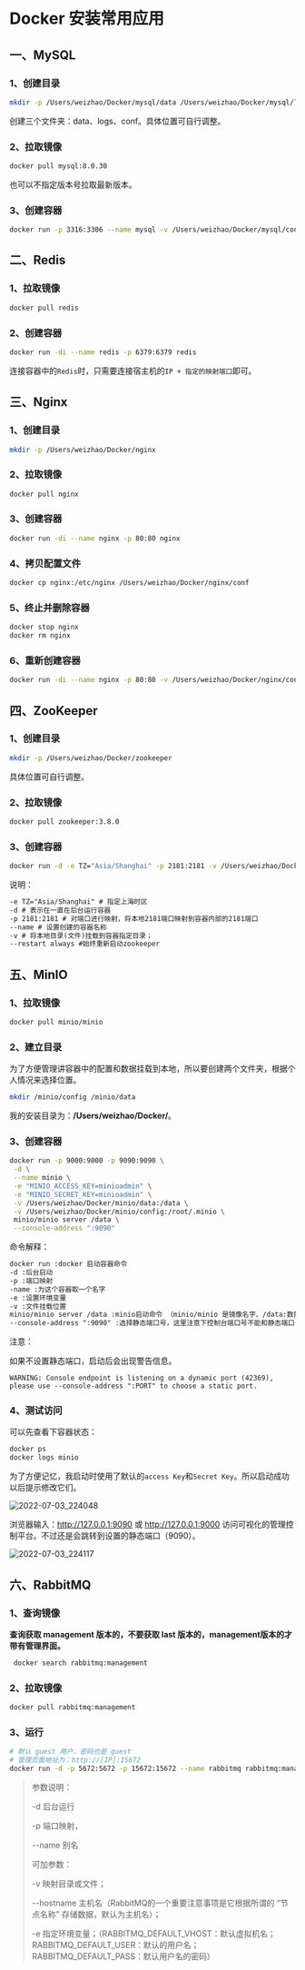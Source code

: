 # Docker 安装常用应用

## 一、MySQL

### 1、创建目录

```sh
mkdir -p /Users/weizhao/Docker/mysql/data /Users/weizhao/Docker/mysql/logs /Users/weizhao/Docker/mysql/mysql/conf
```

创建三个文件夹：data、logs、conf。具体位置可自行调整。

### 2、拉取镜像

```sh
docker pull mysql:8.0.30
```

也可以不指定版本号拉取最新版本。

### 3、创建容器

```sh
docker run -p 3316:3306 --name mysql -v /Users/weizhao/Docker/mysql/conf:/etc/mysql/conf.d -v /Users/weizhao/Docker/mysql/logs:/logs -v /Users/weizhao/Docker/mysql/data:/var/lib/mysql -e MYSQL_ROOT_PASSWORD=Qwz#1201 -d mysql:8.0.30
```

## 二、Redis

### 1、拉取镜像

```sh
docker pull redis
```

### 2、创建容器

```sh
docker run -di --name redis -p 6379:6379 redis
```

连接容器中的`Redis`时，只需要连接宿主机的`IP + 指定的映射端口`即可。

## 三、Nginx

### 1、创建目录

```sh
mkdir -p /Users/weizhao/Docker/nginx
```

### 2、拉取镜像

```sh
docker pull nginx
```

### 3、创建容器

```sh
docker run -di --name nginx -p 80:80 nginx
```

### 4、拷贝配置文件

```sh
docker cp nginx:/etc/nginx /Users/weizhao/Docker/nginx/conf
```

### 5、终止并删除容器

```sh
docker stop nginx
docker rm nginx
```

### 6、重新创建容器

```sh
docker run -di --name nginx -p 80:80 -v /Users/weizhao/Docker/nginx/conf:/etc/nginx nginx
```

## 四、ZooKeeper

### 1、创建目录

```sh
mkdir -p /Users/weizhao/Docker/zookeeper
```

具体位置可自行调整。

### 2、拉取镜像

```sh
docker pull zookeeper:3.8.0
```

### 3、创建容器

```sh
docker run -d -e TZ="Asia/Shanghai" -p 2181:2181 -v /Users/weizhao/Docker/zookeeper:/data --name zookeeper --restart always zookeeper:3.8.0
```

说明：

```txt
-e TZ="Asia/Shanghai" # 指定上海时区 
-d # 表示在一直在后台运行容器
-p 2181:2181 # 对端口进行映射，将本地2181端口映射到容器内部的2181端口
--name # 设置创建的容器名称
-v # 将本地目录(文件)挂载到容器指定目录；
--restart always #始终重新启动zookeeper
```

## 五、MinIO

### 1、拉取镜像

```sh
docker pull minio/minio
```

### 2、建立目录

为了方便管理讲容器中的配置和数据挂载到本地，所以要创建两个文件夹，根据个人情况来选择位置。

```sh
mkdir /minio/config /minio/data
```

我的安装目录为：**/Users/weizhao/Docker/**。

### 3、创建容器

```sh
docker run -p 9000:9000 -p 9090:9090 \
 -d \
 --name minio \
 -e "MINIO_ACCESS_KEY=minioadmin" \
 -e "MINIO_SECRET_KEY=minioadmin" \
 -v /Users/weizhao/Docker/minio/data:/data \
 -v /Users/weizhao/Docker/minio/config:/root/.minio \
 minio/minio server /data \
 --console-address ":9090"
```

命令解释：

```txt
docker run :docker 启动容器命令
-d :后台启动
-p :端口映射
-name :为这个容器取一个名字
-e :设置环境变量
-v :文件挂载位置
minio/minio server /data :minio启动命令 （minio/minio 是镜像名字、/data:数据存储位置）
--console-address ":9090" :选择静态端口号，这里注意下控制台端口号不能和静态端口号一样
```

注意：

如果不设置静态端口，启动后会出现警告信息。

```
WARNING: Console endpoint is listening on a dynamic port (42369), please use --console-address ":PORT" to choose a static port.
```

### 4、测试访问

可以先查看下容器状态：

```sh
docker ps
docker logs minio
```

为了方便记忆，我启动时使用了默认的`access Key`和`Secret Key`。所以启动成功以后提示修改它们。

![2022-07-03_224048](https://img.qinweizhao.com/2022/07/2022-07-03_224048.png)

浏览器输入：http://127.0.0.1:9090 或 http://127.0.0.1:9000 访问可视化的管理控制平台。不过还是会跳转到设置的静态端口（9090）。

![2022-07-03_224117](https://img.qinweizhao.com/2022/07/2022-07-03_224117.png)

## 六、RabbitMQ

### 1、查询镜像

**查询获取 management 版本的，不要获取 last 版本的，management版本的才带有管理界面。**

```bash
 docker search rabbitmq:management
```

### 2、拉取镜像

```bash
docker pull rabbitmq:management
```

### 3、运行

```bash
# 默认 guest 用户，密码也是 guest
# 管理页面地址为：http://[IP]:15672
docker run -d -p 5672:5672 -p 15672:15672 --name rabbitmq rabbitmq:management
```

>参数说明：
>
>-d 后台运行
>
>-p 端口映射，
>
>--name 别名
>
>可加参数：
>
>-v 映射目录或文件；
>
>--hostname  主机名（RabbitMQ的一个重要注意事项是它根据所谓的 “节点名称” 存储数据，默认为主机名）；
>
>-e 指定环境变量；（RABBITMQ_DEFAULT_VHOST：默认虚拟机名；RABBITMQ_DEFAULT_USER：默认的用户名；RABBITMQ_DEFAULT_PASS：默认用户名的密码）

